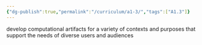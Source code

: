 ```yaml
---
{"dg-publish":true,"permalink":"/curriculum/a1-3/","tags":["A1.3"]}
---
```


develop computational artifacts for a variety of contexts and purposes that support the needs of diverse users and audiences